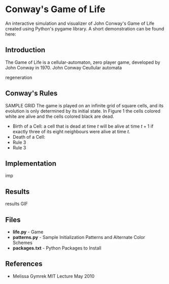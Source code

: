 # Conway's Game of Life
An interactive simulation and visualizer of John Conway's Game of Life created using Python's pygame library. 
A short demonstration can be found here: 

## Introduction
The Game of Life is a cellular-automaton, zero player game, developed by John Conway in 1970. 
John Conway
Ceullular automata

regeneration

## Conway's Rules
SAMPLE GRID
The game is played on an infinite grid of square cells, and its evolution is only determined by its initial state. In Figure 1 the cells colored white are alive and the cells colored black are dead. 
- Birth of a Cell: a cell that is dead at time $t$ will be alive at time $t+1$ if exactly three of its eight neighbours were alive at time $t$. 
- Death of a Cell: 
- Rule 3
- Rule 3

## Implementation
imp

## Results
results
GIF

## Files
- **life.py** - Game
- **patterns.py** - Sample Initialization Patterns and Alternate Color Schemes
- **packages.txt** - Python Packages to Install

## References
- Melissa Gymrek MIT Lecture May 2010



